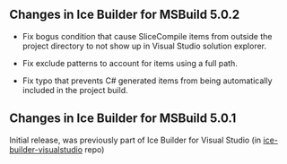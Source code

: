 ## Changes in Ice Builder for MSBuild 5.0.2

- Fix bogus condition that cause SliceCompile items from outside
  the project directory to not show up in Visual Studio solution
  explorer.

- Fix exclude patterns to account for items using a full path.

- Fix typo that prevents C# generated items from being automatically
  included in the project build.

## Changes in Ice Builder for MSBuild 5.0.1
Initial release, was previously part of Ice Builder for Visual Studio
(in [ice-builder-visualstudio](https://github.com/zeroc-ice/ice-builder-visualstudio) repo)
